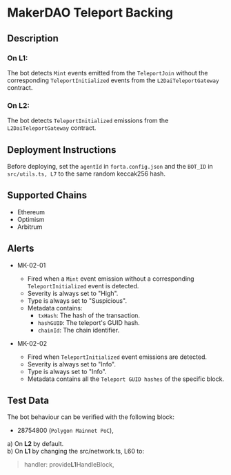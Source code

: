 # MakerDAO Teleport Backing

## Description

### On L1:

The bot detects `Mint` events emitted from the `TeleportJoin` without the corresponding `TeleportInitialized` events from the `L2DaiTeleportGateway` contract.

### On L2:

The bot detects `TeleportInitialized` emissions from the `L2DaiTeleportGateway` contract.

## Deployment Instructions

Before deploying, set the `agentId` in `forta.config.json` and the `BOT_ID` in `src/utils.ts, L7` to the same random keccak256 hash.

## Supported Chains

- Ethereum
- Optimism
- Arbitrum

## Alerts

- MK-02-01

  - Fired when a `Mint` event emission without a corresponding `TeleportInitialized` event is detected.
  - Severity is always set to "High".
  - Type is always set to "Suspicious".
  - Metadata contains:
    - `txHash`: The hash of the transaction.
    - `hashGUID`: The teleport's GUID hash.
    - `chainId`: The chain identifier.

- MK-02-02

  - Fired when `TeleportInitialized` event emissions are detected.
  - Severity is always set to "Info".
  - Type is always set to "Info".
  - Metadata contains all the `Teleport GUID hashes` of the specific block.

## Test Data

The bot behaviour can be verified with the following block:

- 28754800 (`Polygon Mainnet PoC`),

a) On **L2** by default.\
b) On **L1** by changing the src/network.ts, L60 to:

> handler: provide**L1**HandleBlock,
